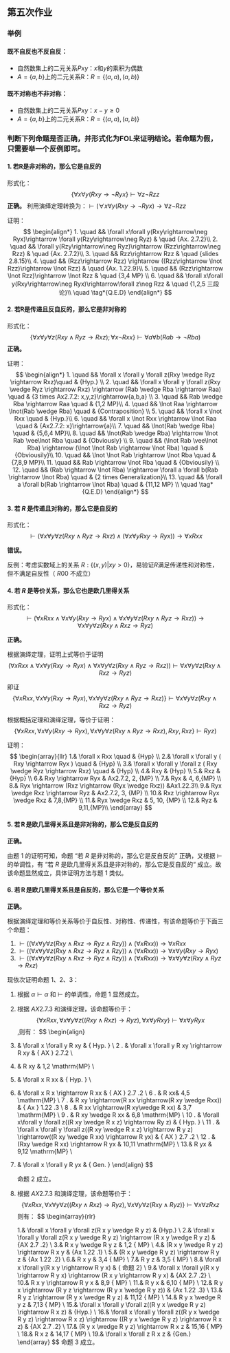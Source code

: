 ## 第五次作业

### 举例

#### 既不自反也不反自反：

- 自然数集上的二元关系$Pxy$：$x$和$y$的乘积为偶数
- $A=\{a, b\}$上的二元关系R：$R=\{(a, a), (a, b)\}$

#### 既不对称也不非对称：

- 自然数集上的二元关系$Pxy$：$x-y\ge 0$
- $A=\{a, b\}$上的二元关系R：$R=\{(a, a), (a, b)\}$

### 判断下列命题是否正确，并形式化为FOL来证明结论。若命题为假，只需要举一个反例即可。
#### 1. 若R是非对称的，那么它是自反的
形式化：$$\{\forall x\forall y(Rxy\rightarrow\neg Ryx\}\vdash\forall z\neg Rzz$$
**正确。**
利用演绎定理转换为：$\vdash(\forall x\forall y(Rxy\rightarrow\neg Ryx)\rightarrow\forall z\neg Rzz$

证明：
$$
\begin{align*}
	1. \quad && \forall x\forall y(Rxy\rightarrow\neg Ryx)\rightarrow \forall y(Rzy\rightarrow\neg Ryz) & \quad {Ax. 2.7.2}\\
	2. \quad && \forall y(Rzy\rightarrow\neg Ryz)\rightarrow (Rzz\rightarrow\neg Rzz) & \quad {Ax. 2.7.2}\\
	3. \quad && Rzz\rightarrow Rzz & \quad {slides 2.8.15}\\
	4. \quad && (Rzz\rightarrow Rzz) \rightarrow ((Rzz\rightarrow \lnot Rzz)\rightarrow \lnot Rzz) & \quad {Ax. 1.22.9}\\
	5. \quad && (Rzz\rightarrow \lnot Rzz)\rightarrow \lnot Rzz & \quad {3,4 MP} \\
	6. \quad && \forall x\forall y(Rxy\rightarrow\neg Ryx)\rightarrow\forall z\neg Rzz & \quad {1,2,5 三段论}\\
	\quad \tag*{Q.E.D}
\end{align*}
$$

#### 2. 若R是传递且反自反的，那么它是非对称的
形式化：$$\{\forall x \forall y \forall z(Rxy \wedge Ryz \rightarrow Rxz); \forall x \lnot Rxx\}\vdash \forall a\forall b(Rab\rightarrow\neg Rba)$$
**正确。**

证明：
$$
\begin{align*}
	1. \quad && \forall x \forall y \forall z(Rxy \wedge Ryz \rightarrow Rxz)\quad & {Hyp.} \\
	2. \quad && \forall x \forall y \forall z(Rxy \wedge Ryz \rightarrow Rxz) \rightarrow (Rab \wedge Rba \rightarrow Raa) \quad & {3 times Ax2.7.2: x,y,z}\rightarrow{a,b,a} \\
	3. \quad && Rab \wedge Rba \rightarrow Raa \quad & {1,2 MP}\\
	4. \quad && \lnot Raa \rightarrow \lnot(Rab \wedge Rba) \quad & {Contraposition} \\
	5. \quad && \forall x \lnot Rxx \quad & {Hyp.}\\
	6. \quad && \forall x \lnot Rxx \rightarrow \lnot Raa \quad & {Ax2.7.2: x}\rightarrow{a}\\
	7. \quad && \lnot(Rab \wedge Rba) \quad & {5,6,4 MP}\\
	8. \quad && \lnot(Rab \wedge Rba) \rightarrow \lnot Rab \vee\lnot Rba \quad & {Obviously} \\
	9. \quad && (\lnot Rab \vee\lnot Rba) \rightarrow (\lnot \lnot Rab \rightarrow \lnot Rba) \quad & {Obviousily}\\
	10. \quad && \lnot \lnot Rab \rightarrow \lnot Rba \quad & {7,8,9 MP}\\
	11. \quad && Rab \rightarrow \lnot Rba \quad & {Obviousily} \\
	12. \quad && (Rab \rightarrow \lnot Rba) \rightarrow \forall a \forall b(Rab \rightarrow \lnot Rba) \quad & {2 times Generalization}\\
	13. \quad && \forall a \forall b(Rab \rightarrow \lnot Rba) \quad & {11,12 MP} \\
	\quad \tag*{Q.E.D}
\end{align*}
$$

#### 3. 若 $R$ 是传递且对称的，那么它是自反的

形式化： 
$$ \vdash ( \forall x \forall y \forall z ( Rxy \wedge Ryz \rightarrow Rxz) \wedge ( \forall x \forall y Rxy \rightarrow Ryx) ) \rightarrow \forall x Rxx$$

**错误。**

反例：考虑实数域上的关系 $R: \{(x, y) | xy > 0\}$，易验证$R$满足传递性和对称性，但不满足自反性（ $R00$ 不成立）

#### 4. 若 $R$ 是等价关系，那么它也是欧几里得关系

形式化：
$$ \vdash (\forall x Rxx \wedge \forall x \forall y ( Rxy \rightarrow Ryx ) \wedge \forall x \forall y \forall z ( Rxy \wedge Ryz \rightarrow Rxz)) \rightarrow \forall x \forall y \forall z (Rxy \wedge Rxz \rightarrow Ryz) $$

**正确。**

根据演绎定理，证明上式等价于证明
$$ (\forall x Rxx \wedge \forall x \forall y ( Rxy \rightarrow Ryx ) \wedge \forall x \forall y \forall z ( Rxy \wedge Ryz \rightarrow Rxz)) \vdash \forall x \forall y \forall z (Rxy \wedge Rxz \rightarrow Ryz) $$

即证
$$ \{\forall x Rxx, \forall x \forall y ( Rxy \rightarrow Ryx ), \forall x \forall y \forall z ( Rxy \wedge Ryz \rightarrow Rxz) \}\vdash \forall x \forall y \forall z (Rxy \wedge Rxz \rightarrow Ryz) $$

根据概括定理和演绎定理，等价于证明：
$$ \{\forall x Rxx, \forall x \forall y ( Rxy \rightarrow Ryx ), \forall x \forall y \forall z ( Rxy \wedge Ryz \rightarrow Rxz),Rxy, Rxz\}\vdash  Ryz) $$

证明：
$$
\begin{array}{llr}
1.& \forall x Rxx \quad & {Hyp} \\
2.& \forall x \forall y ( Rxy \rightarrow Ryx ) \quad & {Hyp} \\
3.&  \forall x \forall y \forall z ( Rxy \wedge Ryz \rightarrow Rxz) \quad & {Hyp} \\
4.&  Rxy & {Hyp} \\
5.&  Rxz & {Hyp} \\
6.&  Rxy \rightarrow Ryx & Ax2.7.2, 2, {MP} \\
7.&  Ryx & 4, 6,{MP} \\
8.&  Ryx \rightarrow (Rxz \rightarrow (Ryx \wedge Rxz)) &Ax1.22.3\\
9.&  Ryx \wedge Rxz \rightarrow Ryz & Ax2.7.2, 3, {MP} \\
10.&  Rxz \rightarrow Ryx \wedge Rxz & 7,8,{MP} \\
11.&  Ryx \wedge Rxz & 5, 10, {MP} \\
12.&  Ryz & 9,11,{MP}\\
\end{array}
$$

#### 5. 若 R 是欧几里得关系且是非对称的，那么它是反自反的 

**正确。**

由题 1 的证明可知，命题 “若 $R$ 是非对称的，那么它是反自反的” 正确，又根据 $\vdash$ 的单调性，有 “若 $R$ 是欧几里得关系且是非对称的，那么它是反自反的“ 成立。故该命题显然成立，具体证明方法与题 1 类似。

#### 6. 若 R 是欧几里得关系且是自反的，那么它是一个等价关系

**正确。**

根据演绎定理和等价关系等价于自反性、对称性、传递性，有该命题等价于下面三个命题：

1. $\vdash ((\forall x \forall y \forall z(Rxy \wedge Rxz \rightarrow Ryz \wedge Rzy)) \wedge (\forall x Rxx)) \rightarrow  \forall x Rxx$
2. $\vdash ((\forall x \forall y \forall z(Rxy \wedge Rxz \rightarrow Ryz \wedge Rzy)) \wedge (\forall x Rxx)) \rightarrow  \forall x \forall y (Rxy \rightarrow Ryx)$
3. $\vdash ((\forall x \forall y \forall z(Rxy \wedge Rxz \rightarrow Ryz \wedge Rzy)) \wedge (\forall x Rxx)) \rightarrow \forall x \forall y \forall z(Rxy \wedge Ryz \rightarrow Rxz)$

现依次证明命题 1、2、3：

1. 根据 $\alpha \vdash \alpha$ 和 $\vdash$ 的单调性，命题 1 显然成立。

2. 根据 $A X 2.7 .3$ 和演绎定理，该命题等价于：$$\{\forall x R xx, \forall x \forall y \forall z((R xy \wedge R xz) \rightarrow R yz), \forall x \forall yR xy\} \vdash \forall x\forall y R y x $$,则有：
$$
\begin{align}
1. & \forall x \forall y R xy &  { Hyp. } \\
2 . & \forall x \forall y R xy \rightarrow R xy &  { AX } 2.7.2 \\
1. & R xy & 1,2 \mathrm{MP} \\
2. & \forall x R xx &  { Hyp. } \\
3. & \forall x R x \rightarrow R xx &  { AX } 2.7 .2 \\
6 . & R xx& 4,5 \mathrm{MP} \\
7 . & R xy \rightarrow(R xx \rightarrow(R xy \wedge Rxx)) &  { Ax } 1.22 .3 \\
	8 . & R xx \rightarrow(R xy\wedge R xx) & 3,7 \mathrm{MP} \\
	9 . & R xy \wedge R xx & 6,8 \mathrm{MP} \\
	10 . & \forall x\forall y \forall z((R xy \wedge R x z) \rightarrow Ry z) &  { Hyp. } \\
	11 . & \forall  x \forall y \forall z((R xy \wedge R x z) \rightarrow R y z) \rightarrow((R xy \wedge R xx) \rightarrow R yx) &  { AX } 2.7 .2 \\
	12 . & (Rxy \wedge R xx) \rightarrow R yx & 10,11 \mathrm{MP} \\
	13.& R yx & 9,12 \mathrm{MP} \\
1.  & \forall x \forall y R yx &  { Gen. }
\end{align}
$$
	
	命题 2 成立。

1. 根据 $A X 2.7 .3$ 和演绎定理，该命题等价于：$$\{\forall x R xx, \forall x\forall y \forall z((R xy \wedge R x z ) \rightarrow R y z), \forall x \forall y \forall z(R x y \wedge R y z)\} \vdash \forall x \forall z R x z$$
   则有：
   $$
   \begin{array}{rlr}
   
   1.&  \forall x \forall y \forall z(R x y \wedge R y z) &  {Hyp.} \\
   2.&  \forall x \forall y \forall z(R x y \wedge R y z) \rightarrow (R x y \wedge R y z) &  {AX 2.7 .2} \\
   3.&  R x y \wedge R y z &  1,2 { MP} \\
   4.&  (R x y \wedge R y z) \rightarrow R x y &  {Ax 1.22 .1} \\
   5.&  (R x y \wedge R y z) \rightarrow R y z & {Ax 1.22 .2} \\
   6.&  R x y &  3,4 { MP} \\
   7.&  R y z &  3,5 { MP} \\
   8.&  \forall x \forall y(R x y \rightarrow R y x) &  { 命题 2} \\
   9.&  \forall x \forall y(R x y \rightarrow R y x) \rightarrow (R x y \rightarrow R y x) &  {AX 2.7 .2} \\
   10.&  R x y \rightarrow R y x & 8,9 { MP} \\
   11.&  R y x & 6,10 { MP} \\
   12.&  R y x \rightarrow (R y z \rightarrow (R y x \wedge R y z)) &  {Ax 1.22 .3} \\
   13.&  R y z \rightarrow (R y x \wedge R y z) &  11,12 { MP} \\
   14.&  R y x \wedge R y z &  7,13 { MP} \\
   15.& \forall x \forall y \forall z((R y x \wedge R y z) \rightarrow R x z) &  {Hyp.} \\
   16.&  \forall x \forall y \forall z((R y x \wedge R y z) \rightarrow R x z) \rightarrow ((R y x \wedge R y z) \rightarrow R x z) &  {AX 2.7 .2} \\
   17.&   (R y x \wedge R y z) \rightarrow R x z &  15,16 { MP} \\
   18.&  R x z &  14,17 { MP} \\
   19.&  \forall x \forall z R x z &  {Gen.}
   \end{array}
   $$
   命题 3 成立。